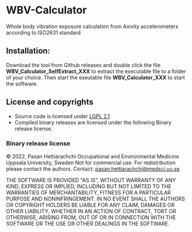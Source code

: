 # WBV-Calculator
Whole body vibration exposure calculation from Axivity accelerometers according to ISO2631 standard



## Installation:
Download the tool from Github releases and double click the file **WBV_Calculator_SelfExtract_XXX** to extract the executable file to a folder of your choice. Then start the exeutable file **WBV_Calculator_XXX** to start the software. 

## License and copyrights
- Source code is licensed under [LGPL 2.1](./LICENSE.md)
- Compiled binary releases are licensed under the following Binary release license.
### Binary release license
© 2022, Pasan Hettiarachchi
Occupational and Environmental Medicine
Uppsala University, Sweden
Not for commercial use. For redistribution please contact the authors.
Contact: pasan.hettiarachchi@medsci.uu.se

THE SOFTWARE IS PROVIDED "AS IS", WITHOUT WARRANTY OF ANY KIND, EXPRESS OR IMPLIED, INCLUDING BUT NOT LIMITED TO THE WARRANTIES OF MERCHANTABILITY, FITNESS FOR A PARTICULAR PURPOSE AND NONINFRINGEMENT. IN NO EVENT SHALL THE AUTHORS OR COPYRIGHT HOLDERS BE LIABLE FOR ANY CLAIM, DAMAGES OR OTHER LIABILITY, WHETHER IN AN ACTION OF CONTRACT, TORT OR OTHERWISE, ARISING FROM, OUT OF OR IN CONNECTION WITH THE SOFTWARE OR THE USE OR OTHER DEALINGS IN THE SOFTWARE.
